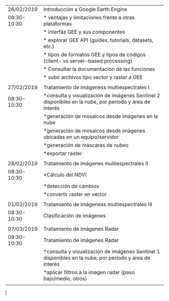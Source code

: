 |   |   |
|--- | ---|
| 26/02/2019    | Introducción a Google Earth Engine
|  08:30-10:30 |* ventajas y limitaciones frente a otras plataformas
|   |* interfáz GEE y sus componentes
|   |*  explorar GEE API (guides, tutorials, datasets, etc.)
|   |* tipos de formatos GEE y tipos de códigos (client- vs server-based processing)
|   |* Consultar la documentación de las funciones
|   |* subir archivos tipo vector y raster a GEE
|   |   
|27/02/2019  |Tratamiento de imágeness multiespectrales I  |
| 08:30-10:30  |*consulta y visualización de imágenes Sentinel 2 disponibles en la nube, por periodo y área de interés
|   |*generación de mosaicos desde imágenes en la nube
|   |*generación de mosaicos desde imágenes ubicadas en un equipo/servidor
|   |*generación de máscaras de nubes
|   |*exportar raster
|   |
| 28/02/2019  | Tratamiento de imágenes multiespectrales II  |
|08:30-10:30   |*Cálculo del NDVI
|   |*detección de cambios
|   |*convertir raster en vector
|   |   |
| 01/02/2019 | Tratamiento de imágeness multiespectrales III
| 08:30-10:30  | Clasificación de imágenes  |
|   |   |
| 07/03/2019 | Tratamiento de imágenes Radar
| 08:30-10:30  |Tratamiento de imágenes Radar
|   |*consulta y visualización de imágenes Sentinel 1 disponibles en la nube, por periodo y área de interés
|   |*aplicar filtros a la imagen radar (paso bajo/medio, otros)
|   |   |
|





